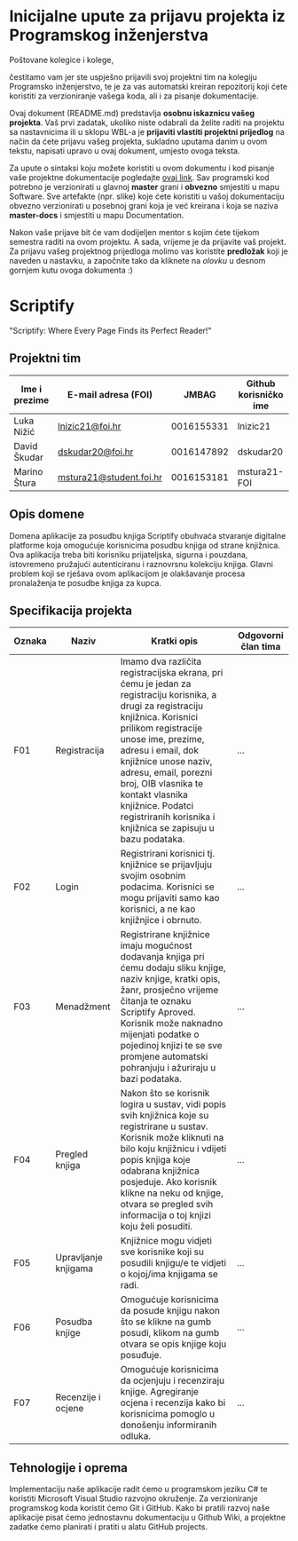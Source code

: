 # Inicijalne upute za prijavu projekta iz Programskog inženjerstva

Poštovane kolegice i kolege, 

čestitamo vam jer ste uspješno prijavili svoj projektni tim na kolegiju Programsko inženjerstvo, te je za vas automatski kreiran repozitorij koji ćete koristiti za verzioniranje vašega koda, ali i za pisanje dokumentacije.

Ovaj dokument (README.md) predstavlja **osobnu iskaznicu vašeg projekta**. Vaš prvi zadatak, ukoliko niste odabrali da želite raditi na projektu sa nastavnicima ili u sklopu WBL-a je **prijaviti vlastiti projektni prijedlog** na način da ćete prijavu vašeg projekta, sukladno uputama danim u ovom tekstu, napisati upravo u ovaj dokument, umjesto ovoga teksta.

Za upute o sintaksi koju možete koristiti u ovom dokumentu i kod pisanje vaše projektne dokumentacije pogledajte [ovaj link](https://guides.github.com/features/mastering-markdown/).
Sav programski kod potrebno je verzionirati u glavnoj **master** grani i **obvezno** smjestiti u mapu Software. Sve artefakte (npr. slike) koje ćete koristiti u vašoj dokumentaciju obvezno verzionirati u posebnoj grani koja je već kreirana i koja se naziva **master-docs** i smjestiti u mapu Documentation.

Nakon vaše prijave bit će vam dodijeljen mentor s kojim ćete tijekom semestra raditi na ovom projektu. A sada, vrijeme je da prijavite vaš projekt. Za prijavu vašeg projektnog prijedloga molimo vas koristite **predložak** koji je naveden u nastavku, a započnite tako da kliknete na *olovku* u desnom gornjem kutu ovoga dokumenta :) 

# Scriptify
"Scriptify: Where Every Page Finds its Perfect Reader!"

## Projektni tim

Ime i prezime | E-mail adresa (FOI) | JMBAG | Github korisničko ime
------------  | ------------------- | ----- | ---------------------
Luka Nižić | lnizic21@foi.hr | 0016155331 | lnizic21
David Škudar | dskudar20@foi.hr | 0016147892 | dskudar20
Marino Štura | mstura21@student.foi.hr | 0016153181 | mstura21-FOI
## Opis domene
Domena aplikacije za posudbu knjiga Scriptify obuhvaća stvaranje digitalne platforme koja omogućuje korisnicima posudbu knjiga od strane knjižnica. Ova aplikacija treba biti korisniku prijateljska, sigurna i pouzdana, istovremeno pružajući autenticiranu i raznovrsnu kolekciju knjiga. Glavni problem koji se rješava ovom aplikacijom je olakšavanje procesa pronalaženja te posudbe knjiga za kupca.

## Specifikacija projekta

Oznaka | Naziv | Kratki opis | Odgovorni član tima
------ | ----- | ----------- | -------------------
F01 | Registracija | Imamo dva različita registracijska ekrana, pri ćemu je jedan za registraciju korisnika, a drugi za registraciju knjižnica. Korisnici prilikom registracije unose ime, prezime, adresu i email, dok knjižnice unose naziv, adresu, email, porezni broj, OIB vlasnika te kontakt vlasnika knjižnice. Podatci registriranih korisnika i knjižnica se zapisuju u bazu podataka. | ...
F02 | Login | Registrirani korisnici tj. knjižnice se prijavljuju svojim osobnim podacima. Korisnici se mogu prijaviti samo kao korisnici, a ne kao knjižnjice i obrnuto.| ...
F03 | Menadžment | Registrirane knjižnice imaju mogućnost dodavanja knjiga pri ćemu dodaju sliku knjige, naziv knjige, kratki opis, žanr, prosječno vrijeme čitanja te oznaku Scriptify Aproved. Korisnik može naknadno mijenjati podatke o pojedinoj knjizi te se sve promjene automatski pohranjuju i ažuriraju u bazi podataka. | ...
F04 | Pregled knjiga | Nakon što se korisnik logira u sustav, vidi popis svih knjižnica koje su registrirane u sustav. Korisnik može kliknuti na bilo koju knjižnicu i vdijeti popis knjiga koje odabrana knjižnica posjeduje. Ako korisnik klikne na neku od knjige, otvara se pregled svih informacija o toj knjizi koju želi posuditi. |...
F05 | Upravljanje knjigama | Knjižnice mogu vidjeti sve korisnike koji su posudili knjigu/e te vidjeti o kojoj/ima knjigama se radi. | ...
F06 | Posudba knjige | Omogućuje korisnicima da posude knjigu nakon što se klikne na gumb posudi, klikom na gumb otvara se opis knjige koju posuđuje. | ...
F07 | Recenzije i ocjene | Omogućuje korisnicima da ocjenjuju i recenziraju knjige. Agregiranje ocjena i recenzija kako bi korisnicima pomoglo u donošenju informiranih odluka. | ...

## Tehnologije i oprema
Implementaciju naše aplikacije radit ćemo u programskom jeziku C# te koristiti Microsoft Visual Studio razvojno okruženje. Za verzioniranje programskog koda koristit ćemo Git i GitHub. Kako bi pratili razvoj naše aplikacije pisat ćemo jednostavnu dokumentaciju u Github Wiki, a projektne zadatke ćemo planirati i pratiti u alatu GitHub projects.
